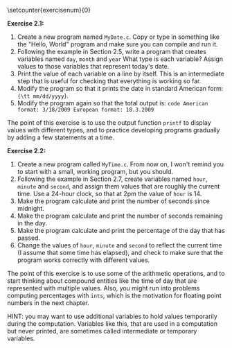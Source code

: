 \setcounter{exercisenum}{0}

**Exercise 2.1:**



1.  Create a new program named `MyDate.c`.  Copy or type in something like the "Hello, World" program and make sure you can compile and run it.
1.  Following the example in Section 2.5, write a program that creates variables named `day`, `month` and `year` What type is each variable? Assign values to those variables that represent today's date.
1.  Print the value of each variable on a line by itself.  This is an intermediate step that is useful for checking that everything is working so far.
1.  Modify the program so that it prints the date in standard American form: `{\tt mm/dd/yyyy`}.
1.  Modify the program again so that the total output is: ```code American format: 3/18/2009 European format: 18.3.2009 ``` 

The point of this exercise is to use the output function `printf` to display values with different types, and to practice developing programs gradually by adding a few statements at a time.






**Exercise 2.2:**



1.  Create a new program called `MyTime.c`.  From now on, I won't remind you to start with a small, working program, but you should.
1.  Following the example in Section 2.7, create variables named `hour`, `minute` and `second`, and assign them values that are roughly the current time.  Use a 24-hour clock, so that at 2pm the value of `hour` is 14.
1.  Make the program calculate and print the number of seconds since midnight.
1.  Make the program calculate and print the number of seconds remaining in the day.
1.  Make the program calculate and print the percentage of the day that has passed.
1.  Change the values of `hour`, `minute` and `second` to reflect the current time (I assume that some time has elapsed), and check to make sure that the program works correctly with different values. 

The point of this exercise is to use some of the arithmetic operations, and to start thinking about compound entities like the time of day that are represented with multiple values.  Also, you might run into problems computing percentages with `ints`, which is the motivation for floating point numbers in the next chapter.

HINT: you may want to use additional variables to hold values temporarily during the computation.  Variables like this, that are used in a computation but never printed, are sometimes called intermediate or temporary variables.